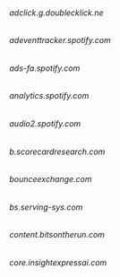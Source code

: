 <h6> adclick.g.doublecklick.ne
<h6> adeventtracker.spotify.com
<h6> ads-fa.spotify.com
<h6> analytics.spotify.com
<h6> audio2.spotify.com
<h6> b.scorecardresearch.com
<h6> bounceexchange.com
<h6> bs.serving-sys.com
<h6> content.bitsontherun.com
<h6> core.insightexpressai.com
